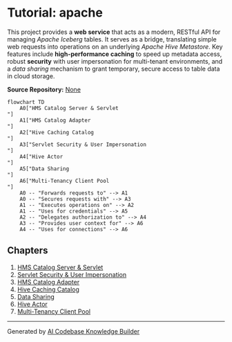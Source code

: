 # Tutorial: apache

This project provides a **web service** that acts as a modern, RESTful API for managing *Apache Iceberg* tables. It serves as a bridge, translating simple web requests into operations on an underlying *Apache Hive Metastore*. Key features include **high-performance caching** to speed up metadata access, robust **security** with user impersonation for multi-tenant environments, and a *data sharing* mechanism to grant temporary, secure access to table data in cloud storage.


**Source Repository:** [None](None)

```mermaid
flowchart TD
    A0["HMS Catalog Server & Servlet
"]
    A1["HMS Catalog Adapter
"]
    A2["Hive Caching Catalog
"]
    A3["Servlet Security & User Impersonation
"]
    A4["Hive Actor
"]
    A5["Data Sharing
"]
    A6["Multi-Tenancy Client Pool
"]
    A0 -- "Forwards requests to" --> A1
    A0 -- "Secures requests with" --> A3
    A1 -- "Executes operations on" --> A2
    A1 -- "Uses for credentials" --> A5
    A2 -- "Delegates authorization to" --> A4
    A3 -- "Provides user context for" --> A6
    A4 -- "Uses for connections" --> A6
```

## Chapters

1. [HMS Catalog Server & Servlet
](01_hms_catalog_server___servlet_.md)
2. [Servlet Security & User Impersonation
](02_servlet_security___user_impersonation_.md)
3. [HMS Catalog Adapter
](03_hms_catalog_adapter_.md)
4. [Hive Caching Catalog
](04_hive_caching_catalog_.md)
5. [Data Sharing
](05_data_sharing_.md)
6. [Hive Actor
](06_hive_actor_.md)
7. [Multi-Tenancy Client Pool
](07_multi_tenancy_client_pool_.md)


---

Generated by [AI Codebase Knowledge Builder](https://github.com/The-Pocket/Tutorial-Codebase-Knowledge)